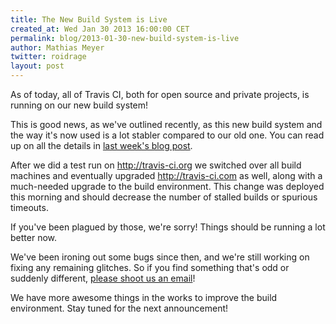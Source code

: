 ```yaml
---
title: The New Build System is Live
created_at: Wed Jan 30 2013 16:00:00 CET
permalink: blog/2013-01-30-new-build-system-is-live
author: Mathias Meyer
twitter: roidrage
layout: post
---
```

As of today, all of Travis CI, both for open source and private projects, is
running on our new build system!

This is good news, as we've outlined recently, as this new build system and the
way it's now used is a lot stabler compared to our old one. You can read up on
all the details in [last week's blog
post](http://about.travis-ci.org/blog/2013-01-25-the-worker-gets-a-revamp/).

After we did a test run on <http://travis-ci.org> we switched over all build
machines and eventually upgraded <http://travis-ci.com> as well, along with a
much-needed upgrade to the build environment. This change was deployed this
morning and should decrease the number of stalled builds or spurious timeouts.

If you've been plagued by those, we're sorry! Things should be running a lot
better now.

We've been ironing out some bugs since then, and we're still working on fixing
any remaining glitches. So if you find something that's odd or suddenly
different, [please shoot us an email](mailto:support@travis-ci.com)!

We have more awesome things in the works to improve the build environment. Stay
tuned for the next announcement!
